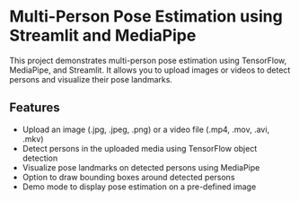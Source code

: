 # Multi-Person Pose Estimation using Streamlit and MediaPipe

This project demonstrates multi-person pose estimation using TensorFlow, MediaPipe, and Streamlit. It allows you to upload images or videos to detect persons and visualize their pose landmarks.

## Features

- Upload an image (.jpg, .jpeg, .png) or a video file (.mp4, .mov, .avi, .mkv)
- Detect persons in the uploaded media using TensorFlow object detection
- Visualize pose landmarks on detected persons using MediaPipe
- Option to draw bounding boxes around detected persons
- Demo mode to display pose estimation on a pre-defined image
